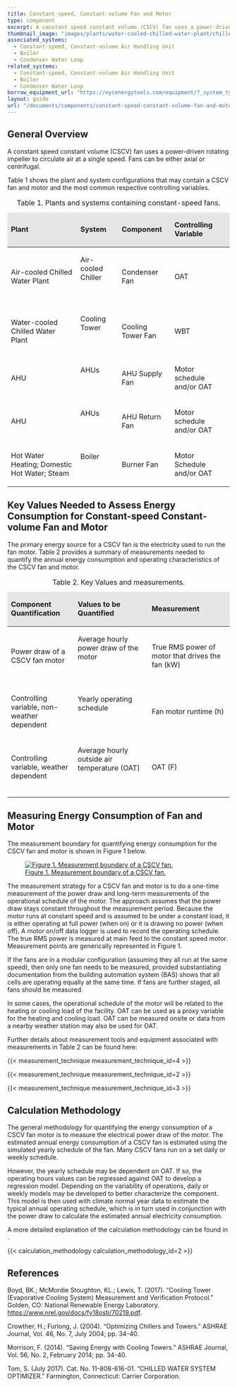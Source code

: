 ```yaml
---
title: Constant-speed, Constant-volume Fan and Motor
type: component
excerpt: A constant speed constant volume (CSCV) fan uses a power-driven rotating impeller to circulate air at a single speed. Fans can be either axial or centrifugal.
thumbnail_image: "images/plants/water-cooled-chilled-water-plant/chilled-water-plant-overview.jpeg"
associated_systems:
  - Constant-speed, Constant-volume Air Handling Unit
  - Boiler
  - Condenser Water Loop
related_systems:
  - Constant-speed, Constant-volume Air Handling Unit
  - Boiler
  - Condenser Water Loop
borrow_equipment_url: "https://nycenergytools.com/equipment/?_system_type=electric-motors-and-drives"
layout: guide
url: "/documents/components/constant-speed-constant-volume-fan-and-motor"
---
```


## General Overview

A constant speed constant volume (CSCV) fan uses a power-driven rotating impeller to circulate air at a single speed. Fans can be either axial or centrifugal. 

Table 1 shows the plant and system configurations that may contain a CSCV fan and motor and the most common respective controlling variables. 

<table>
    <caption>Table 1. Plants and systems containing constant-speed fans.</caption>
    <thead>
        <tr>
            <td bgcolor="#e7e6e6">
                <p><strong>Plant</strong></p>
            </td>
            <td bgcolor="#e7e6e6">
                <p><strong>System</strong></p>
            </td>
            <td bgcolor="#e7e6e6">
                <p><strong>Component</strong></p>
            </td>
            <td bgcolor="#e7e6e6">
                <p><strong>Controlling Variable</strong></p>
            </td>
        </tr>
    <tbody>
        <tr>
            <td>
                <p>Air-cooled Chilled Water Plant</p>
            </td>
            <td>
                <p>Air-cooled Chiller</p>
                <p><br></p>
            </td>
            <td>
                <p>Condenser Fan</p>
            </td>
            <td>
                <p>OAT</p>
            </td>
        </tr>
        <tr>
            <td>
                <p>Water-cooled Chilled Water Plant</p>
            </td>
            <td>
                <p>Cooling Tower</p>
                <p><br></p>
            </td>
            <td>
                <p>Cooling Tower Fan</p>
            </td>
            <td>
                <p>WBT</p>
            </td>
        </tr>
        <tr>
            <td>
                <p>AHU</p>
            </td>
            <td>
                <p>AHUs</p>
                <p><br></p>
            </td>
            <td>
                <p>AHU Supply Fan</p>
            </td>
            <td>
                <p>Motor schedule and/or OAT</p>
            </td>
        </tr>
        <tr>
            <td>
                <p>AHU</p>
            </td>
            <td>
                <p>AHUs</p>
                <p><br></p>
            </td>
            <td>
                <p>AHU Return Fan</p>
            </td>
            <td>
                <p>Motor schedule and/or OAT</p>
            </td>
        </tr>
        <tr>
            <td>
                <p>Hot Water Heating; Domestic Hot Water; Steam</p>
            </td>
            <td>
                <p>Boiler</p>
                <p><br></p>
            </td>
            <td>
                <p>Burner Fan</p>
            </td>
            <td>
                <p>Motor Schedule and/or OAT</p>
            </td>
        </tr>
    </tbody>
</table>   

## Key Values Needed to Assess Energy Consumption for Constant-speed Constant-volume Fan and Motor 

The primary energy source for a CSCV fan is the electricity used to run the fan motor. Table 2 provides a summary of measurements needed to quantify the annual energy consumption and operating characteristics of the CSCV fan and motor.  

<table>
    <caption>Table 2. Key Values and measurements.</caption>
    <thead>
        <tr>
            <td width="30.073349633251834%" bgcolor="#e7e6e6">
                <p><strong>Component Quantification</strong></p>
            </td>
            <td width="33.251833740831295%" bgcolor="#e7e6e6">
                <p><strong>Values to be Quantified</strong></p>
            </td>
            <td width="36.67481662591687%" bgcolor="#e7e6e6">
                <p><strong>Measurement</strong></p>
            </td>
        </tr>
    <tbody>
        <tr>
            <td>
                <p>Power draw of a CSCV fan motor</p>
            </td>
            <td>
                <p>Average hourly power draw of the motor</p>
                <p><br></p>
            </td>
            <td>
                <p>True RMS power of motor that drives the fan (kW)</p>
            </td>
        </tr>
        <tr>
            <td>
                <p>Controlling variable, non-weather dependent</p>
            </td>
            <td>
                <p>Yearly operating schedule</p>
                <p><br></p>
            </td>
            <td>
                <p>Fan motor runtime (h)</p>
            </td>
        </tr>
        <tr>
            <td>
                <p>Controlling variable, weather dependent</p>
            </td>
            <td>
                <p>Average hourly outside air temperature (OAT)</p>
                <p><br></p>
            </td>
            <td>
                <p>OAT (F)</p>
            </td>
        </tr>
    </tbody>
</table>  

## Measuring Energy Consumption of Fan and Motor

The measurement boundary for quantifying energy consumption for the CSCV fan and motor is shown in Figure 1 below. 

<a href="/images/components/Measurement-boundary-of-a-CSCV-fan.png">
<figure class="figure mb-3 mt-3">
  <img src="/images/components/Measurement-boundary-of-a-CSCV-fan.png" class="figure-img img-fluid rounded" alt="Figure 1. Measurement boundary of a CSCV fan.">
  <figcaption class="figure-caption text-left">Figure 1. Measurement boundary of a CSCV fan.</figcaption>
</figure>
</a>

The measurement strategy for a CSCV fan and motor is to do a one-time measurement of the power draw and long-term measurements of the operational schedule of the motor.  The approach assumes that the power draw stays constant throughout the measurement period. Because the motor runs at constant speed and is assumed to be under a constant load, it is either operating at full power (when on) or it is drawing no power (when off). A motor on/off data logger is used to record the operating schedule. The true RMS power is measured at main feed to the constant speed motor. Measurement points are generically represented in Figure 1. 

If the fans are in a modular configuration (assuming they all run at the same speed), then only one fan needs to be measured, provided substantiating documentation from the building automation system (BAS) shows that all cells are operating equally at the same time. If fans are further staged, all fans should be measured. 

In some cases, the operational schedule of the motor will be related to the heating or cooling load of the facility. OAT can be used as a proxy variable for the heating and cooling load. OAT can be measured onsite or data from a nearby weather station may also be used for OAT.

Further details about measurement tools and equipment associated with measurements in Table 2 can be found here: <link here FELL Kit for CSCV fan and motor> 

{{< measurement_technique measurement_technique_id=4 >}}

{{< measurement_technique measurement_technique_id=2 >}}

{{< measurement_technique measurement_technique_id=3 >}}

## Calculation Methodology

The general methodology for quantifying the energy consumption of a CSCV fan motor is to measure the electrical power draw of the motor. The estimated annual energy consumption of a CSCV fan is estimated using the simulated yearly schedule of the fan. Many CSCV fans run on a set daily or weekly schedule. 

However, the yearly schedule may be dependent on OAT. If so, the operating hours values can be regressed against OAT to develop a regression model. Depending on the variability of operations, daily or weekly models may be developed to better characterize the component. This model is then used with climate normal year data to estimate the typical annual operating schedule, which is in turn used in conjunction with the power draw to calculate the estimated annual electricity consumption.

A more detailed explanation of the calculation methodology can be found in <link to calculation methodology>. 

{{< calculation_methodology calculation_methodology_id=2 >}}

## References
Boyd, BK.; McMordie Stoughton, KL.; Lewis, T. (2017). “Cooling Tower (Evaporative Cooling System) Measurement and Verification Protocol.” Golden, CO: National Renewable Energy Laboratory. https://www.nrel.gov/docs/fy18osti/70219.pdf.  

Crowther, H.; Furlong, J. (2004). “Optimizing Chillers and Towers.” ASHRAE Journal, Vol. 46, No. 7, July 2004; pp. 34-40. 

Morrison, F. (2014). “Saving Energy with Cooling Towers.” ASHRAE Journal, Vol. 56, No. 2, February 2014; pp. 34-40. 

Tom, S. (July 2017). Cat. No. 11-808-616-01. “CHILLED WATER SYSTEM OPTIMIZER.” Farmington, Connecticut: Carrier Corporation.  
